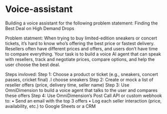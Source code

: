 # Voice-assistant
Building a voice assistant for the following problem statement: Finding the Best Deal on High Demand Drops

Problem statment: 
When trying to buy limited-edition sneakers or concert tickets, it’s hard to know who’s offering the 
best price or fastest delivery. Resellers often have different prices and offers, and users don’t have 
time to compare everything. Your task is to build a voice AI agent that can speak with resellers, track 
and negotiate prices, compare options, and help the user choose the best deal.

Steps invloved:
Step 1: Choose a product or ticket (e.g., sneakers, concert passes, cricket final) .I choose sneakers
Step 2: Create or mock a list of reseller offers (price, delivery time, seller name) 
Step 3: Use OmniDimension to build a voice agent that talks to the user and compares these offers 
Step 4: Use OmniDimension’s Post Call API or custom webhook to: 
• Send an email with the top 3 offers 
• Log each seller interaction (price, availability, etc.) to Google Sheets or a CRM 
